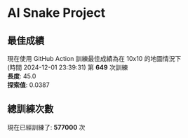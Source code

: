 
# AI Snake Project

## **最佳成績**













































































現在使用 GitHub Action 訓練最佳成績為在 10x10 的地圖情況下  
(時間 2024-12-01 23:39:31) 第 **649** 次訓練  
**長度**: 45.0  
**探索值**: 0.0387



























































































































































## 總訓練次數
現在已經訓練了: **577000** 次
